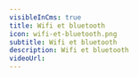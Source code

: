 ```yaml
---
visibleInCms: true
title: Wifi et bluetooth
icon: wifi-et-bluetooth.png
subtitle: Wifi et bluetooth
description: Wifi et bluetooth
videoUrl:
---
```

